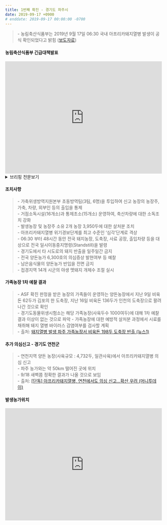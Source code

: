 ```yaml
---
title: 1번째 확진 - 경기도 파주시
date: 2019-09-17 +0900
# enddate: 2019-09-17 00:00:00 -0700
---
```

> \- 농림축산식품부는 2019년 9월 17일 06:30 국내 아프리카돼지열병 발생이 공식 확인되었다고 밝힘 ([보도자료](http://www.mafra.go.kr/FMD-AI/2095/subview.do?enc=Zm5jdDF8QEB8JTJGYmJzJTJGRk1ELUFJJTJGMzU0JTJGMzIxMzMwJTJGYXJ0Y2xWaWV3LmRvJTNG))

#### 농림축산식품부 긴급대책발표  
<iframe width="100%" height="360" src="https://www.youtube.com/embed/2J_INnSeWWE" frameborder="0" allow="accelerometer; autoplay; encrypted-media; gyroscope; picture-in-picture" allowfullscreen></iframe>

<details>
<summary>브리핑 전문보기</summary>
<div markdown="1">

안녕하십니까 농림축산식품부 장관 김현수입니다. 발생상황에 대해서 말씀드리겠습니다.

2019년 9월 17일 06시 30분 국내 아프리카 돼지열병 발생이 공식 확인되었습니다. 어제 18시 경기도 파주 소재 양돈 농장에서 어미 돼지 5두가 폐사했다는 신고가 있었습니다. 이에 따라 경기도 위생 시험소에서 폐사축에 대한 시료를 채취하였으며 농림축산 검역본부 정밀 검사 결과 오늘 오전 6시 30분 경 아프리카 돼지열병 양성이 확정되었습니다. 농림축산식품부는 검역본부 역학조사반을 현장에 파견하여 현재 발생 원인을 파악 중에 있습니다. 인근 농장 전파 가능성을 염두에 두고 방역 조치를 실시하고 있으며 발생 농장 반경 3km 이내의 위치한 양돈농장은 없는 것으로 확인하였습니다. 반경 10km 이내의 양돈농가 19호에 대해서는 아프리카 돼지 열병 정밀 검사를 통해 발생 여부를 확인할 계획입니다.

조치 상황에 대해서 말씀드리겠습니다.

농축산식품부는 아프리카 돼지 열병 발생 의심 신고가 접수된 즉시 해당 농장에 대한 긴급 방역조치를 실시하였습니다. 가축위생지원 방역본부 초동 방역팀 6명을 투입하여 신고 농장의 농장주 가축 차량 외부인 등의 출입을 통제하였습니다. 거점 소독시설과 통제 초소도 운영하여 축산 차량에 대한 소독 조치도 강화하였습니다. 또한 발생 농장 및 농장주 소유 2개 농장, 3950두에 대한 살처분 조치도 실시함으로써 초동 방역 조치를 완료하였습니다. 참고로 이 3950두에 대한 살처분 조치는 금일 중으로 완료할 예정입니다. 또 농림축산식품부는 아프리카 돼지열병 양성 확진 판정 즉시 아프리카 돼지열병 위기 경보 단계를 최고 수준인 심각 단계로 격상하였습니다. 금일 06시 30분부터 48시간동안 전국 돼지농장 도축장 사료공장 출입차량 등을 대상으로 전국 일시 이동중지 명령을 발령하였으며 경기도에서 타 시도로의 돼지 반출을 일주일간 금지하는 긴급 조치를 실시하겠습니다. 또한 전국 양돈 농가 6300호의 일제 소독 및 의심 증상 발현 여부도 즉시 예찰하도록 하겠습니다. 아프리카 돼지 열병 주요 전파 요인에 대한 관리도 강화하겠습니다. 금일부터 남은 음식물에 대한 양돈농가 반입을 전면 금지하고 환경부 등 관계부처와 협력하여 접경지역 14개 시군의 야생멧돼지 개체 수 조절도 실시하겠습니다.

농가 및 지자체에 대해서 당부 드리겠습니다.

아프리카 돼지 열병 조기 종식을 위해 지자체와 축산 농가에도 방역 조치가 현장에서 신속히 이뤄질 수 있도록 협조를 당부 드립니다. 전국 지자체는 방역조치사항에 대한 후속 조치에 만전을 기해 주시기 바랍니다. 아프리카 돼지 열병 방역 대책 상황실을 즉시 설치 운영하고 양돈농가 등 축산시설 일제 소독 도축 출하장 임상검사 의심축 발생 시 신고요령 홍보 등을 조속히 실시해주시기 바랍니다. 축산 농가와 도축장 등 관련 시설에서는 방역행동 요령을 철저히 준수해주시기 바랍니다. 농가 등 내·외부 및 출입차량 소독과 ASF 의심증상 발생 시 신속히 검역본부 지자체 등에 신고해주시고 전국 축산농가 모임, 행사 금지 등 아프리카 돼지 열병 확산 차단을 위한 방역조치에 협조해주시기 바랍니다.

아프리카 돼지 열병은 인수공통 전염병이 아닙니다. 시중에 유통되지 않기 때문에 국민 여러분께서도 국산 돼지고기를 안심하고 소비하여 주시기 바랍니다. 농림축산식품부는 과감하고 신속한 방역조치를 통해 아프리카 돼지열병이 조기에 종식될 수 있도록 최선을 다하겠습니다. 감사합니다.

</div>
</details>

#### 조치사항
> \- 가축위생방역지원본부 초동방역팀(3팀, 6명)을 투입하여 신고 농장의 농장주, 가축, 차량, 외부인 등의 출입을 통제  
> \- 거점소독시설(16개소)과 통제초소(15개소) 운영하여, 축산차량에 대한 소독조치 강화  
> \- 발생농장 및 농장주 소유 2개 농장 3,950두에 대한 살처분 조치  
> \- 아프리카돼지열병 위기경보단계를 최고 수준인 ‘심각’단계로 격상  
> \- 06:30 부터 48시간 동안 전국 돼지농장, 도축장, 사료 공장, 출입차량 등을 대상으로 전국 일시이동중지명령(Standstill)을 발령  
> \- 경기도에서 타 시도로의 돼지 반출을 일주일간 금지  
> \- 전국 양돈농가 6,300호의 의심증상 발현여부 등 예찰  
> \- 남은음식물의 양돈농가 반입을 전면 금지  
> \- 접경지역 14개 시군의 야생 멧돼지 개체수 조절 실시  

#### 가족농장 1차 예찰 결과 
> \- ASF 확진 판정을 받은 농장의 가족들이 운영하는 양돈농장에서 지난 9일 비육돈 62두가 김포의 한 도축장, 지난 16일 비육돈 136두가 인천의 도축장으로 팔려나간 것으로 확인  
> \- 경기도동물위생시험소는 해당 가족농장(사육두수 1000여두)에 대해 1차 예찰 결과 이상이 없는 것으로 파악 
> \- 가족농장에 대한 예방적 살처분 과정에서 시료를 채취해 돼지 열병 바이러스 감염여부를 검사할 계획  
> \- 출처: [돼지열병 발생 파주 가족농장서 비육돈 198두 도축장 반출 (뉴스1)](http://news1.kr/articles/?3721293)

#### 추가 의심신고 - 경기도 연천군
> \- 연천지역 양돈 농장(사육규모 : 4,732두, 일관사육)에서 아프리카돼지열병 의심 신고  
> \- 파주 농가와는 약 50km 떨어진 곳에 위치  
> \- 9/18 새벽쯤 정확한 결과가 나올 것으로 보임  
> \- 출처: [[단독] 아프리카돼지열병, 연천에서도 의심 신고…확산 우려 (머니투데이)](http://news.mtn.co.kr/newscenter/news_viewer.mtn?gidx=2019091717035866804) 

#### 발생농가위치  
<iframe width="100%" height="360" src="http://adatalab.net/asf-timeline/charts/190917-map" frameborder="0" allow="accelerometer; autoplay; encrypted-media; gyroscope; picture-in-picture" allowfullscreen></iframe>

